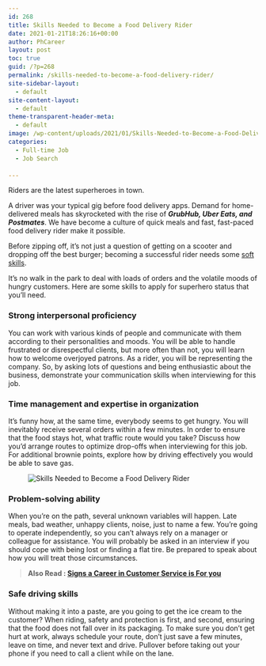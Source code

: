 ```yaml
---
id: 268
title: Skills Needed to Become a Food Delivery Rider
date: 2021-01-21T18:26:16+00:00
author: PhCareer
layout: post
toc: true
guid: /?p=268
permalink: /skills-needed-to-become-a-food-delivery-rider/
site-sidebar-layout:
  - default
site-content-layout:
  - default
theme-transparent-header-meta:
  - default
image: /wp-content/uploads/2021/01/Skills-Needed-to-Become-a-Food-Delivery-Rider.jpg
categories:
  - Full-time Job
  - Job Search

---
```




Riders are the latest superheroes in town.

A driver was your typical gig before food delivery apps. Demand for home-delivered meals has skyrocketed with the rise of **_GrubHub, Uber Eats, and Postmates_**. We have become a culture of quick meals and fast, fast-paced food delivery rider make it possible.

Before zipping off, it&#8217;s not just a question of getting on a scooter and dropping off the best burger; becoming a successful rider needs some [soft skills](/tips-on-how-to-improve-your-soft-skills-at-work/).

It&#8217;s no walk in the park to deal with loads of orders and the volatile moods of hungry customers. Here are some skills to apply for superhero status that you&#8217;ll need.

### Strong interpersonal proficiency

You can work with various kinds of people and communicate with them according to their personalities and moods. You will be able to handle frustrated or disrespectful clients, but more often than not, you will learn how to welcome overjoyed patrons. As a rider, you will be representing the company. So, by asking lots of questions and being enthusiastic about the business, demonstrate your communication skills when interviewing for this job.

### Time management and expertise in organization

It&#8217;s funny how, at the same time, everybody seems to get hungry. You will inevitably receive several orders within a few minutes. In order to ensure that the food stays hot, what traffic route would you take? Discuss how you&#8217;d arrange routes to optimize drop-offs when interviewing for this job. For additional brownie points, explore how by driving effectively you would be able to save gas.


<figure class="wp-block-image size-large is-resized">

<img loading="lazy" src="/wp-content/uploads/2021/01/PRI_776157761.jpg" alt="Skills  Needed to Become a Food Delivery Rider" class="wp-image-270" width="675" height="449" srcset="/wp-content/uploads/2021/01/PRI_776157761.jpg 644w, /wp-content/uploads/2021/01/PRI_776157761-300x200.jpg 300w" sizes="(max-width: 675px) 100vw, 675px" /> </figure> 

### Problem-solving ability

When you&#8217;re on the path, several unknown variables will happen. Late meals, bad weather, unhappy clients, noise, just to name a few. You&#8217;re going to operate independently, so you can&#8217;t always rely on a manager or colleague for assistance. You will probably be asked in an interview if you should cope with being lost or finding a flat tire. Be prepared to speak about how you will treat those circumstances.

<blockquote class="wp-block-quote">
  <p>
    <strong>Also Read : <a href="/signs-a-career-in-customer-service-is-for-you/">Signs a Career in Customer Service is For you</a></strong>
  </p>
</blockquote>

### Safe driving skills

Without making it into a paste, are you going to get the ice cream to the customer? When riding, safety and protection is first, and second, ensuring that the food does not fall over in its packaging. To make sure you don&#8217;t get hurt at work, always schedule your route, don&#8217;t just save a few minutes, leave on time, and never text and drive. Pullover before taking out your phone if you need to call a client while on the lane.

